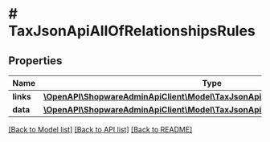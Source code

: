 # # TaxJsonApiAllOfRelationshipsRules

## Properties

Name | Type | Description | Notes
------------ | ------------- | ------------- | -------------
**links** | [**\OpenAPI\ShopwareAdminApiClient\Model\TaxJsonApiAllOfRelationshipsRulesLinks**](TaxJsonApiAllOfRelationshipsRulesLinks.md) |  | [optional]
**data** | [**\OpenAPI\ShopwareAdminApiClient\Model\TaxJsonApiAllOfRelationshipsRulesData[]**](TaxJsonApiAllOfRelationshipsRulesData.md) |  | [optional]

[[Back to Model list]](../../README.md#models) [[Back to API list]](../../README.md#endpoints) [[Back to README]](../../README.md)
